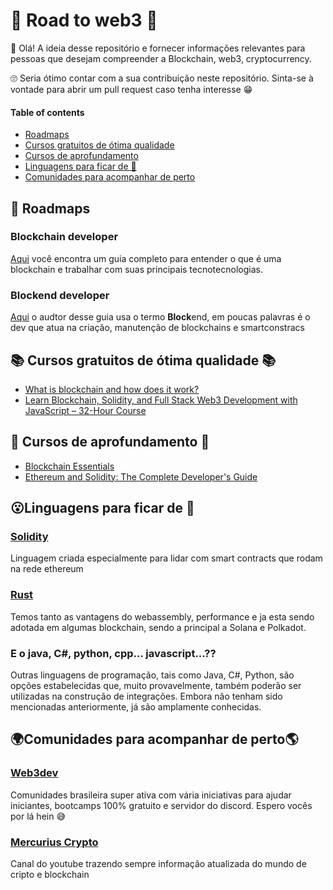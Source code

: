
# 🚀 Road to web3 🚀

👋 Olá! A ideia desse repositório e fornecer informações relevantes para pessoas que desejam compreender a Blockchain, web3, cryptocurrency. 

🙄 Seria ótimo contar com a sua contribuição neste repositório. Sinta-se à vontade para abrir um pull request caso tenha interesse 😁

#### Table of contents
- [Roadmaps](#-roadmaps)
- [Cursos gratuitos de ótima qualidade](#-roadmaps)
- [Cursos de aprofundamento](#-cursos-de-aprofundamento-)
- [Linguagens para ficar de 👀](#linguagens-para-ficar-de-)
- [Comunidades para acompanhar de perto](#comunidades-para-acompanhar-de-perto)


## 🤯 Roadmaps

### Blockchain developer

[Aqui](https://roadmap.sh/blockchain
) você encontra um guia completo para entender o que é uma blockchain e trabalhar com suas principais tecnotecnologias.


### Blockend developer

[Aqui](https://github.com/Envoy-VC/blockend-developer-roadmap) o audtor desse guia usa o termo **Block**end, em poucas palavras é o dev que atua na criação, manutenção de blockchains e smartconstracs

## 📚 Cursos gratuitos de ótima qualidade 📚

- [What is blockchain and how does it work?](https://www.youtube.com/watch?v=SSo_EIwHSd4&ab_channel=SimplyExplained)
- [Learn Blockchain, Solidity, and Full Stack Web3 Development with JavaScript – 32-Hour Course](https://www.youtube.com/watch?v=gyMwXuJrbJQ&ab_channel=freeCodeCamp.org)

## 📗 Cursos de aprofundamento 📗

- [Blockchain Essentials](https://learn.acloud.guru/course/5f0e00da-f02e-4953-b450-45e3cb36f0bd/overview)
- [Ethereum and Solidity: The Complete Developer's Guide](https://www.udemy.com/course/ethereum-and-solidity-the-complete-developers-guide/)

## 😮Linguagens para ficar de 👀

### [Solidity](https://docs.soliditylang.org/en/v0.8.18/#)

Linguagem criada especialmente para lidar com smart contracts que rodam na rede ethereum

### [Rust](https://www.rust-lang.org/)

Temos tanto as vantagens do webassembly, performance e ja esta sendo adotada em algumas blockchain, sendo a principal a Solana e Polkadot.

### E o java, C#, python, cpp... javascript...??

Outras linguagens de programação, tais como Java, C#, Python, são opções estabelecidas que, muito provavelmente, também poderão ser utilizadas na construção de integrações. Embora não tenham sido mencionadas anteriormente, já são amplamente conhecidas.

## 🌍Comunidades para acompanhar de perto🌎

### [Web3dev](https://www.web3dev.com.br/)
Comunidades brasileira super ativa com vária iniciativas para ajudar iniciantes, bootcamps 100% gratuito e servidor do discord. Espero vocês por lá hein 😅

### [Mercurius Crypto](https://www.youtube.com/@mercurius-crypto)

Canal do youtube trazendo sempre informação atualizada do mundo de cripto e blockchain
